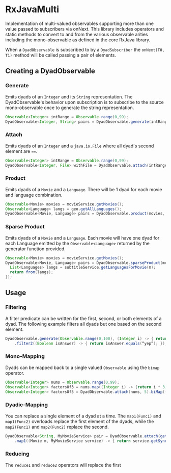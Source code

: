 # RxJavaMulti
Implementation of multi-valued observables supporting more than one value passed to 
subscribers via onNext. This library includes operators and static methods to convert to 
and from the various observable arities including the mono-observable as defined in the 
core RxJava library. 

When a `DyadObservable` is subscribed to by a `DyadSubscriber` the `onNext(T0, T1)` 
method will be called passing a pair of elements.  

## Creating a DyadObservable

### Generate
Emits dyads of an `Integer` and its `String` representation. The DyadObservable's 
behavior upon subscription is to subscribe to the source mono-observable once to 
generate the string representation. 

```java
Observable<Integer> intRange = Observable.range(0,99);
DyadObservable<Integer, String> pairs = DyadObservable.generate(intRange, (Integer i) -> {return i.toString()});
```

### Attach
Emits dyads of an `Integer` and a `java.io.File` where all dyad's second element are 
`==`.

```java
Observable<Integer> intRange = Observable.range(0,99);
DyadObservable<Integer, File> withFile = DyadObservable.attach(intRange, new File("log.txt"));
```

### Product
Emits dyads of a `Movie` and a `Language`. There will be 1 dyad for each movie and 
language combination.

```java
Observable<Movie> movies = movieService.getMovies();
Observable<Language> langs = geo.getAllLanguages();
DyadObservable<Movie, Language> pairs = DyadObservable.product(movies, langs);
```
### Sparse Product
Emits dyads of a `Movie` and a `Language`. Each movie will have one dyad for each 
Language emitted by the `Observable<Language>` returned by the generator function 
provided.

```java
Observable<Movie> movies = movieService.getMovies();
DyadObservable<Movie, Language> pairs = DyadObservable.sparseProduct(movies, (Movie m) -> { 
  List<Languages> langs = subtitleService.getLanguagesForMovie(m);
  return from(langs);
});
```

## Usage

### Filtering
A filter predicate can be written for the first, second, or both elements of a dyad. The 
following example filters all dyads but one based on the second element.

```java
DyadObservable.generate(Observable.range(0,100), (Integer i) -> { return i == 42 ? “yep” : “nope”; })
    .filter2((Boolean isAnswer) -> { return isAnswer.equals(“yep”); });
```

### Mono-Mapping
Dyads can be mapped back to a single valued `Observable` using the `bimap` operator.

```java
Observable<Integer> nums = Observable.range(0,99);
Observable<Integer> factorsOf3 = nums.map((Integer i) -> {return i * 3;});
Observable<Integer> factorsOf5 = DyadObservable.attach(nums, 5).biMap((Integer i, Integer factor) -> {return i * factor;});
```

### Dyadic-Mapping
You can replace a single element of a dyad at a time. The `map1(Func1)` and 
`map1(Func2)` overloads replace the first element of the dyads, while the `map2(Func1)` 
and `map2(Func2)` replace the second.

```java
DyadObservable<String, MyMovieService> pair = DyadObservable.attach(getAllMovies(), MyMovieService())
    .map1((Movie m, MyMovieService service) -> { return service.getSynopsis(m); });
```

### Reducing
The `reduce1` and `reduce2` operators will replace the first 
